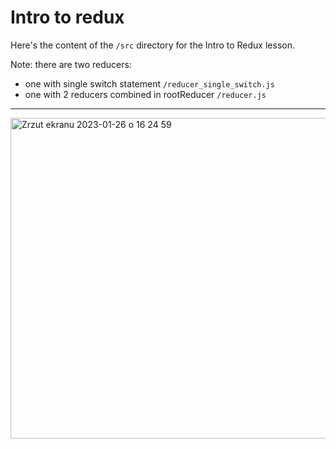 # Intro to redux

Here's the content of the `/src` directory for the Intro to Redux lesson.

Note:
there are two reducers:
  * one with single switch statement `/reducer_single_switch.js`
  * one with 2 reducers combined in rootReducer `/reducer.js`
 
 --- 

<img width="513" alt="Zrzut ekranu 2023-01-26 o 16 24 59" src="https://user-images.githubusercontent.com/983102/214875932-fe5a3305-4381-4997-b70f-4b90a628a9d3.png">
